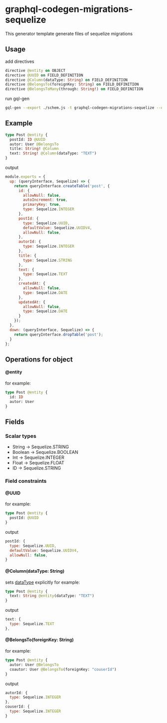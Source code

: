 # graphql-codegen-migrations-sequelize
This generator template generate files of sequelize migrations
## Usage
add directives
```graphql
directive @entity on OBJECT
directive @UUID on FIELD_DEFINITION
directive @Column(dataType: String) on FIELD_DEFINITION
directive @BelongsTo(foreignKey: String) on FIELD_DEFINITION
directive @BelongsToMany(through: String!) on FIELD_DEFINITION
```
run gql-gen
```bash
gql-gen --export ./schem.js -t graphql-codegen-migrations-sequelize --out ./db/migrations/pattern
```
## Example
```graphql
type Post @entity {
  postId: ID @UUID
  autor: User @BelongsTo
  title: String! @Column
  text: String! @Column(dataType: "TEXT")
}
```
output
```js
module.exports = {
  up: (queryInterface, Sequelize) => {
    return queryInterface.createTable('post', {
      id: {
        allowNull: false,
        autoIncrement: true,
        primaryKey: true,
        type: Sequelize.INTEGER
      },
      postId: {
        type: Sequelize.UUID,
        defaultValue: Sequelize.UUIDV4,
        allowNull: false,
      },
      autorId: {
        type: Sequelize.INTEGER
      },
      title: {
        type: Sequelize.STRING
      },
      text: {
        type: Sequelize.TEXT
      },
      createdAt: {
        allowNull: false,
        type: Sequelize.DATE
      },
      updatedAt: {
        allowNull: false,
        type: Sequelize.DATE
      }
    });
  },
  down: (queryInterface, Sequelize) => {
    return queryInterface.dropTable('post');
  }
};
```
## Operations for object
#### @entity
for example:
```graphql
type Post @entity {
  id: ID
  autor: User
}
```
## Fields
### Scalar types
- String -> Sequelize.STRING
- Boolean -> Sequelize.BOOLEAN
- Int -> Sequelize.INTEGER
- Float -> Sequelize.FLOAT
- ID -> Sequelize.STRING
### Field constraints
#### @UUID
for example:
```graphql
type Post @entity {
  postId: @UUID
}
```
output
```js
postId: {
  type: Sequelize.UUID,
  defaultValue: Sequelize.UUIDV4,
  allowNull: false,
}
```
#### @Column(dataType: String)
sets [dataType](http://docs.sequelizejs.com/manual/tutorial/models-definition.html#data-types) explicitly
for example:
```graphql
type Post @entity {
  text: String @entity(dataType: "TEXT")
}
```
output
```js
text: {
  type: Sequelize.TEXT
},
```
#### @BelongsTo(foreignKey: String)
for example:
```graphql
type Post @entity {
  autor: User @BelongsTo
  coautor: User @BelongsTo(foreignKey: "couserId")
}
```
output
```js
autorId: {
  type: Sequelize.INTEGER
},
couserId: {
  type: Sequelize.INTEGER
}
```
